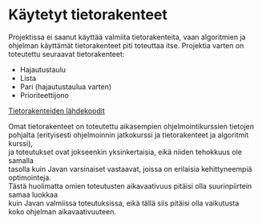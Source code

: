 # Käytetyt tietorakenteet

Projektissa ei saanut käyttää valmiita tietorakenteita, vaan algoritmien ja  
ohjelman käyttämät tietorakenteet piti toteuttaa itse. Projektia varten on  
toteutettu seuraavat tietorakenteet:  
- Hajautustaulu
- Lista
- Pari (hajautustaulua varten)
- Prioriteettijono

[Tietorakenteiden lähdekoodit](https://github.com/nikomn/tiralabra-pakkausalgoritmit/tree/master/tiralabra-pakkausalgoritmit/src/main/java/tiralabra/pakkausalgoritmit/tietorakenteet)

Omat tietorakenteet on toteutettu aikasempien ohjelmointikurssien tietojen  
pohjalta (erityisesti ohjelmoinnin jatkokurssi ja tietorakenteet ja algoritmit kurssi),  
ja toteutukset ovat jokseenkin yksinkertaisia, eikä niiden tehokkuus ole samalla  
tasolla kuin Javan varsinaiset vastaavat, joissa on erilaisia kehittyneempiä optimointeja.  
Tästä huolimatta omien toteutusten aikavaativuus pitäisi olla suurinpiirtein samaa luokkaa  
kuin Javan valmiissa toteutuksissa, eikä tällä siis pitäisi olla vaikutusta  
koko ohjelman aikavaativuuteen.  
